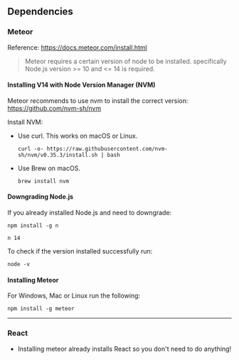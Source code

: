 ## Dependencies
### Meteor
Reference: https://docs.meteor.com/install.html
> Meteor requires a certain version of node to be installed.
> specifically Node.js version >= 10 and <= 14 is required.
#### Installing V14 with Node Version Manager (NVM)
Meteor recommends to use nvm to install the correct version: https://github.com/nvm-sh/nvm

Install NVM:

- Use curl. This works on macOS or Linux.
    ```console
    curl -o- https://raw.githubusercontent.com/nvm-sh/nvm/v0.35.3/install.sh | bash
    ```
- Use Brew on macOS.
    ```console
    brew install nvm
    ```

#### Downgrading Node.js
If you already installed Node.js and need to downgrade:

```console
npm install -g n
```
```console
n 14
```

To check if the version installed successfully run:

```console
node -v
```

#### Installing Meteor
For Windows, Mac or Linux run the following:
```console
npm install -g meteor
```
---
### React
- Installing meteor already installs React so you don't need to do anything!
